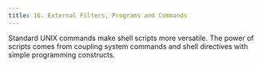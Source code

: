 ```yaml
---
title: 16. External Filters, Programs and Commands
---
```



Standard UNIX commands make shell scripts more versatile. The power of scripts comes from coupling system commands and shell directives with simple programming constructs.
